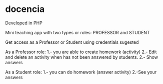 # docencia
Developed in PHP

Mini teaching app with two types or roles: PROFESSOR and STUDENT

Get access as a Professor or Student using credentials sugested

As a Professor role:
 1.- you are able to create homework (activity)
 2.- Edit and delete an activity when has not been answered by students.
 2.- Show answers

As a Student role:
 1.- you can do homework (answer activity)
 2.-See your answers 
